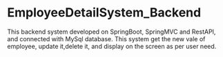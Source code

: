 # EmployeeDetailSystem_Backend
This backend system developed on SpringBoot, SpringMVC and RestAPI, and connected with MySql database. This system get the new vale of employee, update it,delete it, and display on the screen as per user need. 


